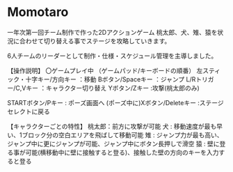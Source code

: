 # Momotaro
一年次第一回チーム制作で作った2Dアクションゲーム
桃太郎、犬、雉、猿を状況に合わせて切り替える事でステージを攻略していきます。

6人チームのリーダーとして制作・仕様・スケジュール管理を主導しました。

【操作説明】
〇ゲームプレイ中
（ゲームパッド/キーボードの順番）
左スティック・十字キー/方向キー ：移動
Bボタン/Spaceキー ：ジャンプ
L/Rトリガー/C,Vキー ：キャラクター切り替え
Yボタン/Zキー :攻撃(桃太郎のみ)

STARTボタン/Pキー : ポーズ画面へ
(ポーズ中に)Xボタン/Deleteキー :ステージセレクトに戻る

【キャラクターごとの特性】
桃太郎：前方に攻撃が可能
犬 : 移動速度が最も早い、1ブロック分の空白エリアを飛ばして移動可能
雉 : ジャンプ力が最も高い、ジャンプ中に更にジャンプが可能、ジャンプ中にボタン長押しで滑空
猿 : 壁に登る事が可能(横移動中に壁に接触すると登る)、接触した壁の方向のキーを入力すると登る
